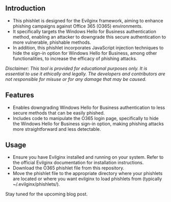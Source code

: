 ## Introduction
- This phishlet is designed for the Evilginx framework, aiming to enhance phishing campaigns against Office 365 (O365) environments. 
- It specifically targets the Windows Hello for Business authentication method, enabling an attacker to downgrade this secure authentication to more vulnerable, phishable methods. 
- In addition, this phishlet incorporates JavaScript injection techniques to hide the sign-in option for Windows Hello for Business, among other functionalities, to increase the efficacy of phishing attacks.

*Disclaimer: This tool is provided for educational purposes only. It is essential to use it ethically and legally. The developers and contributors are not responsible for misuse or for any damage that may be caused.*

## Features
- Enables downgrading Windows Hello for Business authentication to less secure methods that can be easily phished.
- Includes code to manipulate the O365 login page, specifically to hide the Windows Hello for Business sign-in option, making phishing attacks more straightforward and less detectable.

## Usage
- Ensure you have Evilginx installed and running on your system. Refer to the official Evilginx documentation for installation instructions.
- Download the O365 phishlet file from this repository.
- Move the phishlet file to the appropriate directory where your phishlets are located or where you want evilginx to load phishlets from (typically ~/.evilginx/phishlets/).

Stay tuned for the upcoming blog post.
